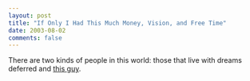 ```yaml
---
layout: post
title: "If Only I Had This Much Money, Vision, and Free Time"
date: 2003-08-02
comments: false
---
```

There are two kinds of people in this world: those that live with dreams
deferred and [this guy][0].



[0]: http://triggur.org/costume/mech/
